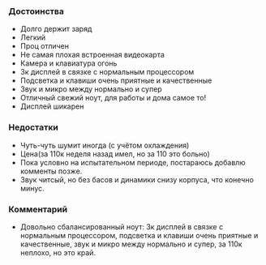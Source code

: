 ### **Достоинства**

- Долго держит заряд
- Легкий
- Проц отличен
- Не самая плохая встроенная видеокарта
- Камера и клавиатура огонь
- 3к дисплей в связке с нормальным процессором
- Подсветка и клавиши очень приятные и качественные
- Звук и микро между нормально и супер
- Отличный свежий ноут, для работы и дома самое то!
- Дисплей шикарен

### **Недостатки**

- Чуть-чуть шумит иногда (с учётом охлаждения)
- Цена(за 110к неделя назад имел, но за 110 это больно)
- Пока условно на испытательном периоде, постараюсь добавлю комменты позже.
- Звук читсый, но без басов и динамики снизу корпуса, что конечно минус.

### **Комментарий**

- Довольно сбалансированный ноут: 3к дисплей в связке с нормальным процессором, подсветка и клавиши очень приятные и качественные, звук и микро между нормально и супер, за 110к неплохо, но это край.
